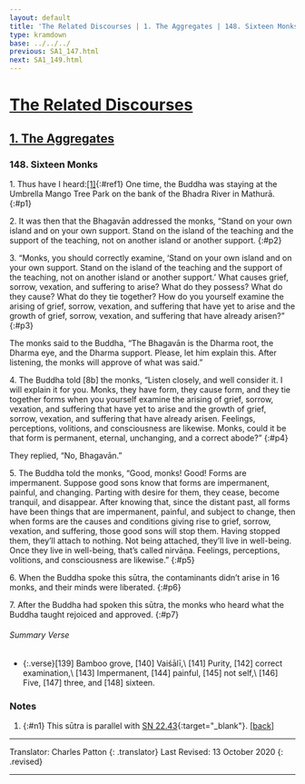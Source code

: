 ```yaml
---
layout: default
title: 'The Related Discourses | 1. The Aggregates | 148. Sixteen Monks'
type: kramdown
base: ../../../
previous: SA1_147.html
next: SA1_149.html
---
```


# [The Related Discourses](../index.html)
## [1. The Aggregates](index.html)
### 148. Sixteen Monks

1\. Thus have I heard:[\[1\]](#n1){:#ref1} One time, the Buddha was staying at the Umbrella Mango Tree Park on the bank of the Bhadra River in Mathurā.
{:#p1}

2\. It was then that the Bhagavān addressed the monks, “Stand on your own island and on your own support. Stand on the island of the teaching and the support of the teaching, not on another island or another support.
{:#p2}

3\. “Monks, you should correctly examine, ‘Stand on your own island and on your own support. Stand on the island of the teaching and the support of the teaching, not on another island or another support.’ What causes grief, sorrow, vexation, and suffering to arise? What do they possess? What do they cause? What do they tie together? How do you yourself examine the arising of grief, sorrow, vexation, and suffering that have yet to arise and the growth of grief, sorrow, vexation, and suffering that have already arisen?”
{:#p3}

The monks said to the Buddha, “The Bhagavān is the Dharma root, the Dharma eye, and the Dharma support. Please, let him explain this. After listening, the monks will approve of what was said.”

4\. The Buddha told [8b] the monks, “Listen closely, and well consider it. I will explain it for you. Monks, they have form, they cause form, and they tie together forms when you yourself examine the arising of grief, sorrow, vexation, and suffering that have yet to arise and the growth of grief, sorrow, vexation, and suffering that have already arisen. Feelings, perceptions, volitions, and consciousness are likewise. Monks, could it be that form is permanent, eternal, unchanging, and a correct abode?”
{:#p4}

They replied, “No, Bhagavān.”

5\. The Buddha told the monks, “Good, monks! Good! Forms are impermanent. Suppose good sons know that forms are impermanent, painful, and changing. Parting with desire for them, they cease, become tranquil, and disappear. After knowing that, since the distant past, all forms have been things that are impermanent, painful, and subject to change, then when forms are the causes and conditions giving rise to grief, sorrow, vexation, and suffering, those good sons will stop them. Having stopped them, they’ll attach to nothing. Not being attached, they’ll live in well-being. Once they live in well-being, that’s called nirvāṇa. Feelings, perceptions, volitions, and consciousness are likewise.”
{:#p5}

6\. When the Buddha spoke this sūtra, the contaminants didn’t arise in 16 monks, and their minds were liberated.
{:#p6}

7\. After the Buddha had spoken this sūtra, the monks who heard what the Buddha taught rejoiced and approved.
{:#p7}

###### Summary Verse
* {:.verse}[139] Bamboo grove, [140] Vaiśālī,\\
[141] Purity, [142] correct examination,\\
[143] Impermanent, [144] painful, [145] not self,\\
[146] Five, [147] three, and [148] sixteen.

### Notes

1. {:#n1} This sūtra is parallel with [SN 22.43](https://suttacentral.net/sn22.43){:target="_blank"}. [\[back\]](#ref1)

---

Translator: Charles Patton
{: .translator}
Last Revised: 13 October 2020
{: .revised}

---